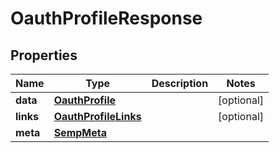 

# OauthProfileResponse


## Properties

| Name | Type | Description | Notes |
|------------ | ------------- | ------------- | -------------|
|**data** | [**OauthProfile**](OauthProfile.md) |  |  [optional] |
|**links** | [**OauthProfileLinks**](OauthProfileLinks.md) |  |  [optional] |
|**meta** | [**SempMeta**](SempMeta.md) |  |  |



